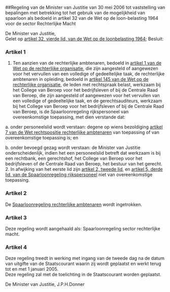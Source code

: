 <meta http-equiv='Content-Type' content='text/html; charset=utf-8' />

##Regeling van de Minister van Justitie van 30 mei 2006 tot vaststelling van bepalingen met betrekking tot het gebruik van de mogelijkheid van spaarloon als bedoeld in artikel 32 van de Wet op de loon-belasting 1964 voor de sector Rechterlijke Macht

De Minister van Justitie,  
Gelet op [artikel 32, vierde lid, van de Wet op de loonbelasting 1964](../../../../../../wet/wet/op/de/loonbelasting/1964/BWBR0002471/README.md);
Besluit:    

### Artikel  1  

1.  Ten aanzien van de rechterlijke ambtenaren, bedoeld in [artikel 1 van de Wet op de rechterlijke organisatie](../../../../../../wet/wet/op/de/rechterlijke/organisatie/BWBR0001830/README.md), die zijn aangesteld of aangewezen voor het vervullen van een volledige of gedeeltelijke taak, de rechterlijke ambtenaren in opleiding, bedoeld in [artikel 145 van de Wet op de rechterlijke organisatie](../../../../../../wet/wet/op/de/rechterlijke/organisatie/BWBR0001830/README.md), de leden met rechtspraak belast, werkzaam bij het College van Beroep voor het bedrijfsleven of bij de Centrale Raad van Beroep, die zijn aangesteld of aangewezen voor het vervullen van een volledige of gedeeltelijke taak, en de gerechtsauditeurs, werkzaam bij het College van Beroep voor het bedrijfsleven of bij de Centrale Raad van Beroep, is de Spaarloonregeling rijkspersoneel van overeenkomstige toepassing, met dien verstande dat: 

a. onder personeelslid wordt verstaan: degene op wiens bezoldiging [artikel 7 van de Wet rechtspositie rechterlijke ambtenaren](../../../../../../wet/wet/rechtspositie/rechterlijke/ambtenaren/BWBR0008365/README.md) van toepassing of van overeenkomstige toepassing is; en  

b. onder bevoegd gezag wordt verstaan: de Minister van Justitie onderscheidenlijk, indien het een personeelslid betreft dat werkzaam is bij een rechtbank, een gerechtshof, het College van Beroep voor het bedrijfsleven of de Centrale Raad van Beroep, het bestuur van het gerecht.     
2.  In afwijking van het eerste lid zijn [artikel 2, tweede lid](../../../../../../ministeriele-regeling/spaarloonregeling/rijkspersoneel/BWBR0006585/README.md), en [artikel 5, derde lid, van de Spaarloonregeling rijkspersoneel](../../../../../../ministeriele-regeling/spaarloonregeling/rijkspersoneel/BWBR0006585/README.md) niet van overeenkomstige toepassing.   

### Artikel  2  

De [Spaarloonregeling rechterlijke ambtenaren](../../../../../../ministeriele-regeling/spaarloonregeling/rechterlijke/ambtenaren/BWBR0006646/README.md) wordt ingetrokken.  

### Artikel  3  

Deze regeling wordt aangehaald als: Spaarloonregeling sector rechterlijke macht.  

### Artikel  4  

Deze regeling treedt in werking met ingang van de tweede dag na de datum van uitgifte van de Staatscourant waarin zij wordt geplaatst en werkt terug tot en met 1 januari 2005.  
Deze regeling zal met de toelichting in de Staatscourant worden geplaatst.  

De 
Minister van Justitie, 
J.P.H.Donner   
